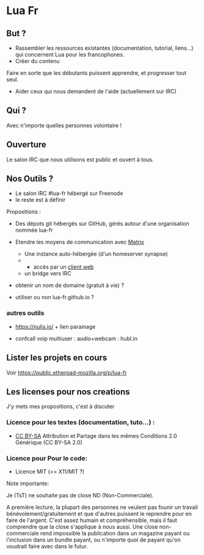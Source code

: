 
# Lua Fr

## But ?

* Rassembler les ressources existantes (documentation, tutorial, liens...) qui concernent Lua pour les francophones.
* Créer du contenu

Faire en sorte que les débutants puissent apprendre, et progresser tout seul.

* Aider ceux qui nous demandent de l'aide (actuellement sur IRC)


## Qui ?

Avec n'importe quelles personnes volontaire !


## Ouverture

Le salon IRC que nous utilisons est public et ouvert à tous.


## Nos Outils ?

* Le salon IRC #lua-fr hébergé sur Freenode
* le reste est à définir

Propositions :

* Des dépots git hébergés sur GitHub, gérés autour d'une organisation nommée lua-fr
* Etendre les moyens de communication avec [Matrix](matrix.org)
  * Une instance auto-hébergée (d'un homeserver synapse)
  * + accès par un [client web](https://riot.im/app/)
  * un bridge vers IRC

* obtenir un nom de domaine (gratuit à vie) ?
* utiliser ou non lua-fr.github.io ?


### autres outils

* https://nulis.io/ + lien parainage

* confcall voip multiuser : audio+webcam : hubl.in


## Lister les projets en cours

Voir https://public.etherpad-mozilla.org/p/lua-fr


## Les licenses pour nos creations

J'y mets mes propositions, c'est à discuter

### Licence pour les textes (documentation, tuto...) :

* [CC BY-SA](https://creativecommons.org/licenses/by-sa/2.0/deed.fr) Attribution et Partage dans les mêmes Conditions 2.0 Générique (CC BY-SA 2.0)


### Licence pour Pour le code:

* Licence MIT (== X11/MIT ?)


Note importante:

Je (TsT) ne souhaite pas de close ND (Non-Commerciale).

A première lecture, la plupart des personnes ne veulent pas founir un travail bénévolement/gratuitement et que d'autres puissent le reprendre pour en faire de l'argent.
C'est assez humain et compréhensible, mais il faut comprendre que la close s'applique à nous aussi.
Une close non-commerciale rend impossible la publication dans un magazine payant ou l'inclusion dans un bundle payant, ou n'importe quoi de payant qu'on voudrait faire avec dans le futur.

